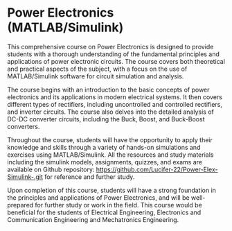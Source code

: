 # Power Electronics (MATLAB/Simulink)

This comprehensive course on Power Electronics is designed to provide students with a thorough understanding of the fundamental principles and applications of power electronic circuits. The course covers both theoretical and practical aspects of the subject, with a focus on the use of MATLAB/Simulink software for circuit simulation and analysis.

The course begins with an introduction to the basic concepts of power electronics and its applications in modern electrical systems. It then covers different types of rectifiers, including uncontrolled and controlled rectifiers, and inverter circuits. The course also delves into the detailed analysis of DC-DC converter circuits, including the Buck, Boost, and Buck-Boost converters.

Throughout the course, students will have the opportunity to apply their knowledge and skills through a variety of hands-on simulations and exercises using MATLAB/Simulink. All the resources and study materials including the simulink models, assignments, quizzes, and exams are available on Github repository: https://github.com/Lucifer-22/Power-Elex-Simulink-.git for reference and further study.

Upon completion of this course, students will have a strong foundation in the principles and applications of Power Electronics, and will be well-prepared for further study or work in the field. This course would be beneficial for the students of Electrical Engineering, Electronics and Communication Engineering and Mechatronics Engineering.
